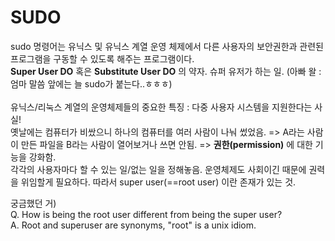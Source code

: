 # SUDO
sudo 명령어는 유닉스 및 유닉스 계열 운영 체제에서 다른 사용자의 보안권한과 관련된 프로그램을 구동할 수 있도록 해주는 프로그램이다.<br>
**Super User DO** 혹은 **Substitute User DO** 의 약자. 슈퍼 유저가 하는 일. (아빠 왈 : 엄마 말씀 앞에는 늘 sudo가 붙는다..ㅎㅎㅎ)<br><br>
유닉스/리눅스 계열의 운영체제들의 중요한 특징 : 다중 사용자 시스템을 지원한다는 사실!<br>
옛날에는 컴퓨터가 비쌌으니 하나의 컴퓨터를 여러 사람이 나눠 썼었음. => 
A라는 사람이 만든 파일을 B라는 사람이 열어보거나 쓰면 안됨. =>
**권한(permission)** 에 대한 기능을 강화함. <br>
각각의 사용자마다 할 수 있는 일/없는 일을 정해놓음.
운영체제도 사회이긴 때문에 권력을 위임할게 필요하다.
따라서 super user(==root user) 이란 존재가 있는 것.

궁금했던 거)<br>
Q. How is being the root user different from being the super user? <br>
A. Root and superuser are synonyms, "root" is a unix idiom.